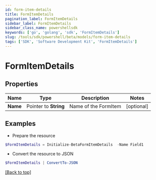 ```yaml
---
id: form-item-details
title: FormItemDetails
pagination_label: FormItemDetails
sidebar_label: FormItemDetails
sidebar_class_name: powershellsdk
keywords: ['go', 'golang', 'sdk', 'FormItemDetails'] 
slug: /tools/sdk/powershell/beta/models/form-item-details
tags: ['SDK', 'Software Development Kit', 'FormItemDetails']
---
```



# FormItemDetails

## Properties

Name | Type | Description | Notes
------------ | ------------- | ------------- | -------------
**Name** |  Pointer to **String** | Name of the FormItem | [optional] 

## Examples

- Prepare the resource
```powershell
$FormItemDetails = Initialize-BetaFormItemDetails  -Name Field1
```

- Convert the resource to JSON
```powershell
$FormItemDetails | ConvertTo-JSON
```


[[Back to top]](#) 


